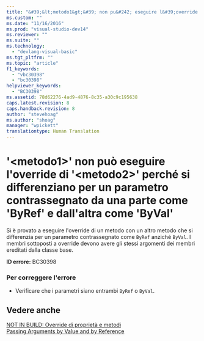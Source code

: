 ```yaml
---
title: "&#39;&lt;metodo1&gt;&#39; non pu&#242; eseguire l&#39;override di &#39;&lt;metodo2&gt;&#39; perch&#233; si differenziano per un parametro contrassegnato da una parte come &#39;ByRef&#39; e dall&#39;altra come &#39;ByVal&#39; | Microsoft Docs"
ms.custom: ""
ms.date: "11/16/2016"
ms.prod: "visual-studio-dev14"
ms.reviewer: ""
ms.suite: ""
ms.technology: 
  - "devlang-visual-basic"
ms.tgt_pltfrm: ""
ms.topic: "article"
f1_keywords: 
  - "vbc30398"
  - "bc30398"
helpviewer_keywords: 
  - "BC30398"
ms.assetid: 78d62276-4ad9-4876-8c35-a30c9c195638
caps.latest.revision: 8
caps.handback.revision: 8
author: "stevehoag"
ms.author: "shoag"
manager: "wpickett"
translationtype: Human Translation
---
```

# &#39;&lt;metodo1&gt;&#39; non pu&#242; eseguire l&#39;override di &#39;&lt;metodo2&gt;&#39; perch&#233; si differenziano per un parametro contrassegnato da una parte come &#39;ByRef&#39; e dall&#39;altra come &#39;ByVal&#39;
Si è provato a eseguire l'override di un metodo con un altro metodo che si differenzia per un parametro contrassegnato come `ByRef` anziché `ByVal`. I membri sottoposti a override devono avere gli stessi argomenti dei membri ereditati dalla classe base.  
  
 **ID errore:** BC30398  
  
### Per correggere l'errore  
  
-   Verificare che i parametri siano entrambi `ByRef` o `ByVal`.  
  
## Vedere anche  
 [NOT IN BUILD: Override di proprietà e metodi](http://msdn.microsoft.com/it-it/2167e8f5-1225-4b13-9ebd-02591ba90213)   
 [Passing Arguments by Value and by Reference](../../visual-basic/programming-guide/language-features/procedures/passing-arguments-by-value-and-by-reference.md)